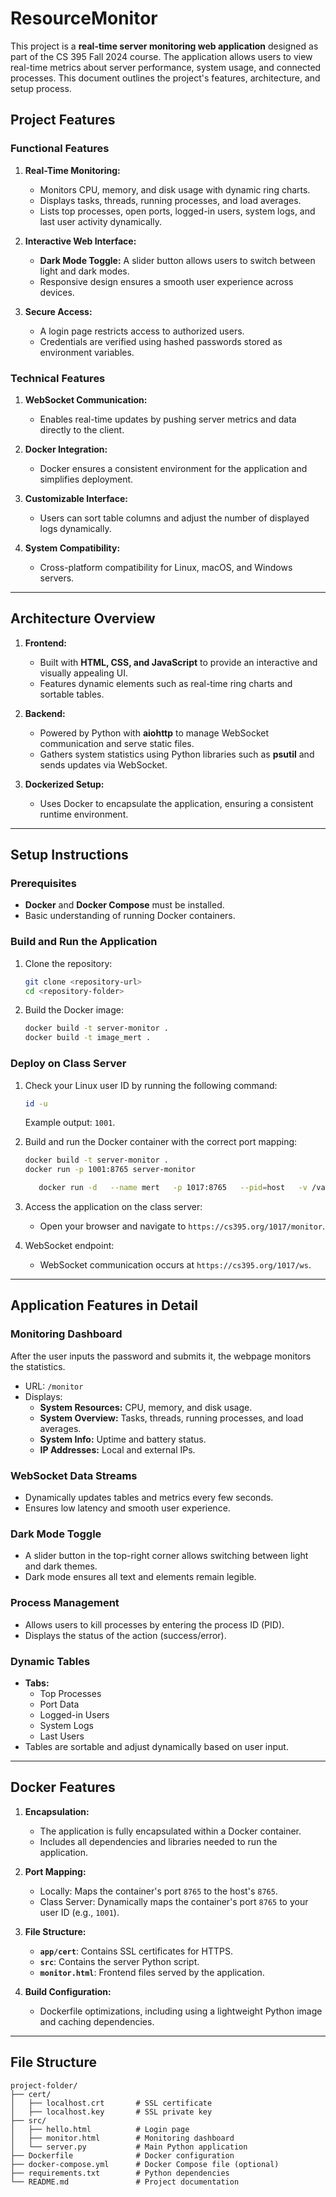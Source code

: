 # ResourceMonitor


This project is a **real-time server monitoring web application** designed as part of the CS 395 Fall 2024 course. The application allows users to view real-time metrics about server performance, system usage, and connected processes. This document outlines the project's features, architecture, and setup process.

## Project Features

### Functional Features
1. **Real-Time Monitoring:**
   - Monitors CPU, memory, and disk usage with dynamic ring charts.
   - Displays tasks, threads, running processes, and load averages.
   - Lists top processes, open ports, logged-in users, system logs, and last user activity dynamically.

2. **Interactive Web Interface:**
   - **Dark Mode Toggle:** A slider button allows users to switch between light and dark modes.
   - Responsive design ensures a smooth user experience across devices.

3. **Secure Access:**
   - A login page restricts access to authorized users.
   - Credentials are verified using hashed passwords stored as environment variables.

### Technical Features
1. **WebSocket Communication:**
   - Enables real-time updates by pushing server metrics and data directly to the client.

2. **Docker Integration:**
   - Docker ensures a consistent environment for the application and simplifies deployment.

3. **Customizable Interface:**
   - Users can sort table columns and adjust the number of displayed logs dynamically.

4. **System Compatibility:**
   - Cross-platform compatibility for Linux, macOS, and Windows servers.

---

## Architecture Overview

1. **Frontend:**
   - Built with **HTML, CSS, and JavaScript** to provide an interactive and visually appealing UI.
   - Features dynamic elements such as real-time ring charts and sortable tables.

2. **Backend:**
   - Powered by Python with **aiohttp** to manage WebSocket communication and serve static files.
   - Gathers system statistics using Python libraries such as **psutil** and sends updates via WebSocket.

3. **Dockerized Setup:**
   - Uses Docker to encapsulate the application, ensuring a consistent runtime environment.

---

## Setup Instructions

### Prerequisites
- **Docker** and **Docker Compose** must be installed.
- Basic understanding of running Docker containers.

### Build and Run the Application
1. Clone the repository:
   ```bash
   git clone <repository-url>
   cd <repository-folder>
   ```

2. Build the Docker image:
   ```bash
   docker build -t server-monitor .
   docker build -t image_mert .
   ```


### Deploy on Class Server
1. Check your Linux user ID by running the following command:
   ```bash
   id -u
   ```
   Example output: `1001`.

2. Build and run the Docker container with the correct port mapping:
   ```bash
   docker build -t server-monitor .
   docker run -p 1001:8765 server-monitor

      docker run -d   --name mert   -p 1017:8765   --pid=host   -v /var/run/utmp:/var/run/utmp:ro   -v /var/log/wtmp:/var/log/wtmp:ro   -v /var/log/syslog:/var/log/syslog:ro   -v /proc:/host_proc:ro   --restart=always   image_mert
   ```


3. Access the application on the class server:
   - Open your browser and navigate to `https://cs395.org/1017/monitor`.

4. WebSocket endpoint:
   - WebSocket communication occurs at `https://cs395.org/1017/ws`.

---

## Application Features in Detail


### Monitoring Dashboard
After the user inputs the password and submits it, the webpage monitors the statistics.
- URL: `/monitor`
- Displays:
  - **System Resources:** CPU, memory, and disk usage.
  - **System Overview:** Tasks, threads, running processes, and load averages.
  - **System Info:** Uptime and battery status.
  - **IP Addresses:** Local and external IPs.

### WebSocket Data Streams
- Dynamically updates tables and metrics every few seconds.
- Ensures low latency and smooth user experience.

### Dark Mode Toggle
- A slider button in the top-right corner allows switching between light and dark themes.
- Dark mode ensures all text and elements remain legible.

### Process Management
- Allows users to kill processes by entering the process ID (PID).
- Displays the status of the action (success/error).

### Dynamic Tables
- **Tabs:**
  - Top Processes
  - Port Data
  - Logged-in Users
  - System Logs
  - Last Users
- Tables are sortable and adjust dynamically based on user input.

---

## Docker Features

1. **Encapsulation:**
   - The application is fully encapsulated within a Docker container.
   - Includes all dependencies and libraries needed to run the application.

2. **Port Mapping:**
   - Locally: Maps the container's port `8765` to the host's `8765`.
   - Class Server: Dynamically maps the container's port `8765` to your user ID (e.g., `1001`).

3. **File Structure:**
   - **`app/cert`**: Contains SSL certificates for HTTPS.
   - **`src`**: Contains the server Python script.
   - **`monitor.html`**: Frontend files served by the application.

4. **Build Configuration:**
   - Dockerfile optimizations, including using a lightweight Python image and caching dependencies.

---

## File Structure
```plaintext
project-folder/
├── cert/
│   ├── localhost.crt       # SSL certificate
│   ├── localhost.key       # SSL private key
├── src/
│   ├── hello.html          # Login page
│   ├── monitor.html        # Monitoring dashboard
│   └── server.py           # Main Python application
├── Dockerfile              # Docker configuration
├── docker-compose.yml      # Docker Compose file (optional)
├── requirements.txt        # Python dependencies
└── README.md               # Project documentation
```
